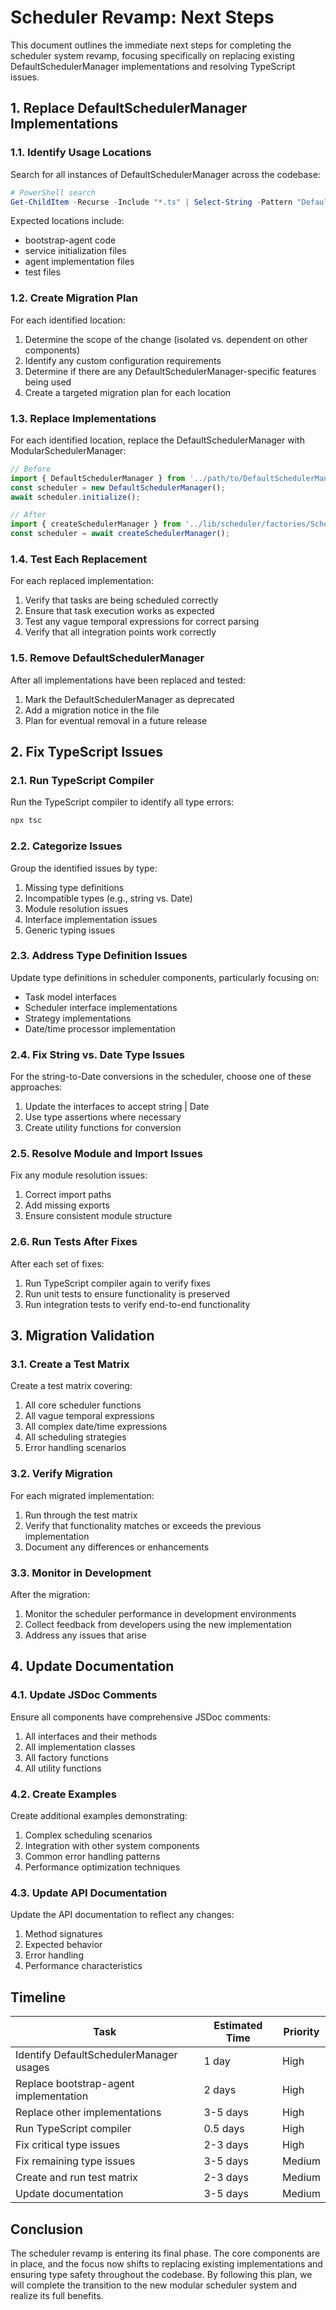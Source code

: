 # Scheduler Revamp: Next Steps

This document outlines the immediate next steps for completing the scheduler system revamp, focusing specifically on replacing existing DefaultSchedulerManager implementations and resolving TypeScript issues.

## 1. Replace DefaultSchedulerManager Implementations

### 1.1. Identify Usage Locations

Search for all instances of DefaultSchedulerManager across the codebase:

```powershell
# PowerShell search
Get-ChildItem -Recurse -Include "*.ts" | Select-String -Pattern "DefaultSchedulerManager"
```

Expected locations include:
- bootstrap-agent code
- service initialization files
- agent implementation files
- test files

### 1.2. Create Migration Plan

For each identified location:
1. Determine the scope of the change (isolated vs. dependent on other components)
2. Identify any custom configuration requirements
3. Determine if there are any DefaultSchedulerManager-specific features being used
4. Create a targeted migration plan for each location

### 1.3. Replace Implementations

For each identified location, replace the DefaultSchedulerManager with ModularSchedulerManager:

```typescript
// Before
import { DefaultSchedulerManager } from '../path/to/DefaultSchedulerManager';
const scheduler = new DefaultSchedulerManager();
await scheduler.initialize();

// After
import { createSchedulerManager } from '../lib/scheduler/factories/SchedulerFactory';
const scheduler = await createSchedulerManager();
```

### 1.4. Test Each Replacement

For each replaced implementation:
1. Verify that tasks are being scheduled correctly
2. Ensure that task execution works as expected
3. Test any vague temporal expressions for correct parsing
4. Verify that all integration points work correctly

### 1.5. Remove DefaultSchedulerManager

After all implementations have been replaced and tested:
1. Mark the DefaultSchedulerManager as deprecated
2. Add a migration notice in the file
3. Plan for eventual removal in a future release

## 2. Fix TypeScript Issues

### 2.1. Run TypeScript Compiler

Run the TypeScript compiler to identify all type errors:

```powershell
npx tsc
```

### 2.2. Categorize Issues

Group the identified issues by type:
1. Missing type definitions
2. Incompatible types (e.g., string vs. Date)
3. Module resolution issues
4. Interface implementation issues
5. Generic typing issues

### 2.3. Address Type Definition Issues

Update type definitions in scheduler components, particularly focusing on:
- Task model interfaces
- Scheduler interface implementations
- Strategy implementations
- Date/time processor implementation

### 2.4. Fix String vs. Date Type Issues

For the string-to-Date conversions in the scheduler, choose one of these approaches:
1. Update the interfaces to accept string | Date
2. Use type assertions where necessary
3. Create utility functions for conversion

### 2.5. Resolve Module and Import Issues

Fix any module resolution issues:
1. Correct import paths
2. Add missing exports
3. Ensure consistent module structure

### 2.6. Run Tests After Fixes

After each set of fixes:
1. Run TypeScript compiler again to verify fixes
2. Run unit tests to ensure functionality is preserved
3. Run integration tests to verify end-to-end functionality

## 3. Migration Validation

### 3.1. Create a Test Matrix

Create a test matrix covering:
1. All core scheduler functions
2. All vague temporal expressions
3. All complex date/time expressions
4. All scheduling strategies
5. Error handling scenarios

### 3.2. Verify Migration

For each migrated implementation:
1. Run through the test matrix
2. Verify that functionality matches or exceeds the previous implementation
3. Document any differences or enhancements

### 3.3. Monitor in Development

After the migration:
1. Monitor the scheduler performance in development environments
2. Collect feedback from developers using the new implementation
3. Address any issues that arise

## 4. Update Documentation

### 4.1. Update JSDoc Comments

Ensure all components have comprehensive JSDoc comments:
1. All interfaces and their methods
2. All implementation classes
3. All factory functions
4. All utility functions

### 4.2. Create Examples

Create additional examples demonstrating:
1. Complex scheduling scenarios
2. Integration with other system components
3. Common error handling patterns
4. Performance optimization techniques

### 4.3. Update API Documentation

Update the API documentation to reflect any changes:
1. Method signatures
2. Expected behavior
3. Error handling
4. Performance characteristics

## Timeline

| Task | Estimated Time | Priority |
|------|----------------|----------|
| Identify DefaultSchedulerManager usages | 1 day | High |
| Replace bootstrap-agent implementation | 2 days | High |
| Replace other implementations | 3-5 days | High |
| Run TypeScript compiler | 0.5 days | High |
| Fix critical type issues | 2-3 days | High |
| Fix remaining type issues | 3-5 days | Medium |
| Create and run test matrix | 2-3 days | Medium |
| Update documentation | 3-5 days | Medium |

## Conclusion

The scheduler revamp is entering its final phase. The core components are in place, and the focus now shifts to replacing existing implementations and ensuring type safety throughout the codebase. By following this plan, we will complete the transition to the new modular scheduler system and realize its full benefits. 